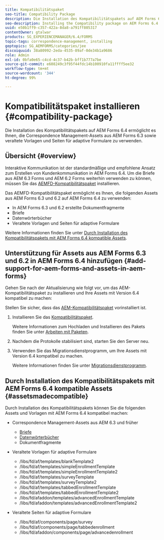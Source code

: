 ```yaml
---
title: Kompatibilitätspaket
seo-title: Compatibility Package
description: Die Installation des Kompatibilitätspakets auf AEM Forms 6.4 ermöglicht es Ihnen, die Correspondence Management-Assets aus AEM Forms 6.3 sowie veraltete Vorlagen und Seiten für adaptive Formulare zu verwenden.
seo-description: Installing the Compatibility package on AEM Forms 6.4 allows you to use the Correspondence Management assets from AEM Forms 6.3 and deprecated adaptive forms templates and pages
uuid: e50b1ff9-c357-422a-8da8-a791ff805317
contentOwner: gtalwar
products: SG_EXPERIENCEMANAGER/6.4/FORMS
topic-tags: correspondence-management, installing
geptopics: SG_AEMFORMS/categories/jee
discoiquuid: 38a80992-2eda-4535-89af-0de34b1a9686
role: Admin
exl-id: 0bfa0e65-c4cd-4c37-b42b-bff1b777a7be
source-git-commit: e608249c3f95f44fdc14b100910fa11ffff5ee32
workflow-type: tm+mt
source-wordcount: '344'
ht-degree: 99%

---
```


# Kompatibilitätspaket installieren {#compatibility-package}

Die Installation des Kompatibilitätspakets auf AEM Forms 6.4 ermöglicht es Ihnen, die Correspondence Management-Assets aus AEM Forms 6.3 sowie veraltete Vorlagen und Seiten für adaptive Formulare zu verwenden.

## Übersicht {#overview}

Interaktive Kommunikation ist der standardmäßige und empfohlene Ansatz zum Erstellen von Kundenkommunikation in AEM Forms 6.4. Um die Briefe aus AEM 6.3 Forms und AEM 6.2 Forms weiterhin verwenden zu können, müssen Sie das [AEMFD-Kompatibilitätspaket](https://experienceleague.adobe.com/docs/experience-manager-release-information/aem-release-updates/forms-updates/aem-forms-releases.html?lang=de) installieren.

Das AEMFD-Kompatibilitätspaket ermöglicht es Ihnen, die folgenden Assets aus AEM Forms 6.3 und 6.2 auf AEM Forms 6.4 zu verwenden:

* In AEM Forms 6.3 und 6.2 erstellte Dokumentfragmente
* Briefe
* Datenwörterbücher
* Veraltete Vorlagen und Seiten für adaptive Formulare

Weitere Informationen finden Sie unter [Durch Installation des Kompatibilitätspakets mit AEM Forms 6.4 kompatible Assets](/help/forms/using/compatibility-package.md#assetsmadecompatible).

## Unterstützung für Assets aus AEM Forms 6.3 und 6.2 in AEM Forms 6.4 hinzufügen {#add-support-for-aem-forms-and-assets-in-aem-forms}

Gehen Sie nach der Aktualisierung wie folgt vor, um das AEM-Kompatibilitätspaket zu installieren und Ihre Assets mit Version 6.4 kompatibel zu machen:

Stellen Sie sicher, dass das [AEM-Kompatibilitätspaket](/help/sites-deploying/backward-compatibility.md) vorinstalliert ist.

1. Installieren Sie das [Kompatibilitätspaket](https://experienceleague.adobe.com/docs/experience-manager-release-information/aem-release-updates/forms-updates/aem-forms-releases.html).

   Weitere Informationen zum Hochladen und Installieren des Pakets finden Sie unter [Arbeiten mit Paketen](/help/sites-administering/package-manager.md).

1. Nachdem die Protokolle stabilisiert sind, starten Sie den Server neu.
1. Verwenden Sie das Migrationsdienstprogramm, um Ihre Assets mit Version 6.4 kompatibel zu machen.

   Weitere Informationen finden Sie unter [Migrationsdienstprogramm](/help/forms/using/migration-utility.md).

## Durch Installation des Kompatibilitätspakets mit AEM Forms 6.4 kompatible Assets {#assetsmadecompatible}

Durch Installation des Kompatibilitätspakets können Sie die folgenden Assets und Vorlagen mit AEM Forms 6.4 kompatibel machen:

* Correspondence Management-Assets aus AEM 6.3 und früher

   * [Briefe](/help/forms/using/create-letter.md)
   * [Datenwörterbücher](/help/forms/using/data-dictionary.md)
   * Dokumentfragmente

* Veraltete Vorlagen für adaptive Formulare

   * /libs/fd/af/templates/blankTemplate2
   * /libs/fd/af/templates/simpleEnrollmentTemplate
   * /libs/fd/af/templates/simpleEnrollmentTemplate2
   * /libs/fd/af/templates/surveyTemplate
   * /libs/fd/af/templates/surveyTemplate2
   * /libs/fd/af/templates/tabbedEnrollmentTemplate
   * /libs/fd/af/templates/tabbedEnrollmentTemplate2
   * /libs/fd/afaddon/templates/advancedEnrollmentTemplate
   * /libs/fd/afaddon/templates/advancedEnrollmentTemplate2

* Veraltete Seiten für adaptive Formulare

   * /libs/fd/af/components/page/survey
   * /libs/fd/af/components/page/tabbedenrollment
   * /libs/fd/afaddon/components/page/advancedenrollment
